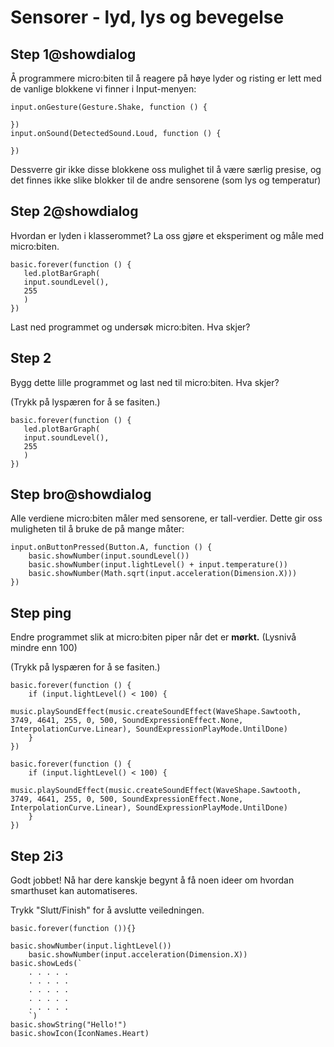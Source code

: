 # Sensorer - lyd, lys og bevegelse

## Step 1@showdialog
Å programmere micro:biten til å reagere på høye lyder og risting er lett med de vanlige blokkene vi finner i Input-menyen:
 ```blocks
 input.onGesture(Gesture.Shake, function () {
	
})
input.onSound(DetectedSound.Loud, function () {
	
})

```
Dessverre gir ikke disse blokkene oss mulighet til å være særlig presise, og det finnes ikke slike blokker til de andre sensorene (som lys og temperatur)


## Step 2@showdialog
Hvordan er lyden i klasserommet? La oss gjøre et eksperiment og måle med micro:biten. 

 ```blocks
basic.forever(function () {
    led.plotBarGraph(
    input.soundLevel(),
    255
    )
})

```
Last ned programmet og undersøk micro:biten. Hva skjer?

## Step 2
Bygg dette lille programmet og last ned til micro:biten. Hva skjer?

(Trykk på lyspæren for å se fasiten.)

 ```blocks
basic.forever(function () {
    led.plotBarGraph(
    input.soundLevel(),
    255
    )
})

```

## Step bro@showdialog
Alle verdiene micro:biten måler med sensorene, er tall-verdier. Dette gir oss muligheten til å bruke de på mange måter:

```blocks
input.onButtonPressed(Button.A, function () {
    basic.showNumber(input.soundLevel())
    basic.showNumber(input.lightLevel() + input.temperature())
    basic.showNumber(Math.sqrt(input.acceleration(Dimension.X)))
})
```

## Step ping 
Endre programmet slik at micro:biten piper når det er **mørkt.** (Lysnivå mindre enn 100)

(Trykk på lyspæren for å se fasiten.)

```blocks
basic.forever(function () {
    if (input.lightLevel() < 100) {
        music.playSoundEffect(music.createSoundEffect(WaveShape.Sawtooth, 3749, 4641, 255, 0, 500, SoundExpressionEffect.None, InterpolationCurve.Linear), SoundExpressionPlayMode.UntilDone)
    }
})
```
```template
basic.forever(function () {
    if (input.lightLevel() < 100) {
        music.playSoundEffect(music.createSoundEffect(WaveShape.Sawtooth, 3749, 4641, 255, 0, 500, SoundExpressionEffect.None, InterpolationCurve.Linear), SoundExpressionPlayMode.UntilDone)
    }
})
```



## Step 2i3

Godt jobbet! Nå har dere kanskje begynt å få noen ideer om hvordan smarthuset kan automatiseres.

Trykk "Slutt/Finish" for å avslutte veiledningen.


```template
basic.forever(function ()){}
```

```ghost
basic.showNumber(input.lightLevel())
    basic.showNumber(input.acceleration(Dimension.X))
basic.showLeds(`
    . . . . .
    . . . . .
    . . . . .
    . . . . .
    . . . . .
    `)
basic.showString("Hello!")
basic.showIcon(IconNames.Heart)
```